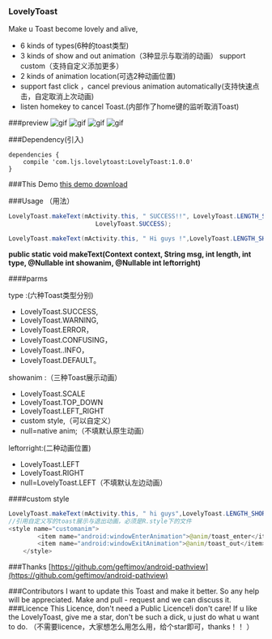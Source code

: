 ### LovelyToast
Make u Toast become lovely and alive,
* 6 kinds of types(6种的toast类型)
* 3 kinds of show and out animation（3种显示与取消的动画） support custom（支持自定义添加更多）
* 2 kinds of animation location(可选2种动画位置)
* support fast click ，cancel previous animation automatically(支持快速点击，自定取消上次动画)
* listen homekey to cancel Toast.(内部作了home键的监听取消Toast)


###preview
![gif](https://github.com/anderson9/LovelyToast/blob/master/gif/3anim.gif)
![gif](https://github.com/anderson9/LovelyToast/blob/master/gif/6type.gif)
![gif](https://github.com/anderson9/LovelyToast/blob/master/gif/quickclick.gif)
![gif](https://github.com/anderson9/LovelyToast/blob/master/gif/left_or_right.gif)

###Dependency(引入)

```
dependencies {
	compile 'com.ljs.lovelytoast:LovelyToast:1.0.0'
}
```
###This Demo
[this demo download](http://download.csdn.net/detail/luojiusan520/9643109)

###Usage （用法）

``` java
LovelyToast.makeText(mActivity.this, " SUCCESS!!", LovelyToast.LENGTH_SHORT,
                        LovelyToast.SUCCESS);

LovelyToast.makeText(mActivity.this, " Hi guys !",LovelyToast.LENGTH_SHORT , LovelyToast.SUCCESS, LovelyToast.SCALE , LovelyToast.RIGHT);
```
**public static void makeText(Context context, String msg, int length, int type, @Nullable int showanim, @Nullable int leftorright)**





####parms

type :(六种Toast类型分别)
- LovelyToast.SUCCESS,
- LovelyToast.WARNING,
- LovelyToast.ERROR，
- LovelyToast.CONFUSING，
- LovelyToast..INFO，
- LovelyToast.DEFAULT。

showanim :（三种Toast展示动画）
-  LovelyToast.SCALE
-  LovelyToast.TOP_DOWN
-  LovelyToast.LEFT_RIGHT
-  custom style,（可以自定义）
- null=native anim;（不填默认原生动画）

leftorright:(二种动画位置)
- LovelyToast.LEFT
- LovelyToast.RIGHT
- null=LovelyToast.LEFT（不填默认左边动画）

####custom style
``` java
LovelyToast.makeText(mActivity.this, " hi guys",LovelyToast.LENGTH_SHORT, LovelyToast.SUCCESS, R.style.customanim , LovelyToast.RIGHT)
//引用自定义写的toast展示与退出动画，必须是R.style下的文件
<style name="customanim">
        <item name="android:windowEnterAnimation">@anim/toast_enter</item>
        <item name="android:windowExitAnimation">@anim/toast_out</item>
    </style>
```

###Thanks
[https://github.com/geftimov/android-pathview](https://github.com/geftimov/android-pathview)

###Contributors
I want to update this Toast and make it better. So any help will be appreciated. Make and pull - request and we can discuss it.
###Licence
This Licence,
don't need a Public Licence!i don't care!
If u like the LovelyToast,
give me a star,
don't be such a dick,
u just do what u want to do.
（不需要licence，大家想怎么用怎么用，给个star即可，thanks！！ ）
